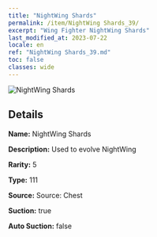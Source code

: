 ```yaml
---
title: "NightWing Shards"
permalink: /item/NightWing Shards_39/
excerpt: "Wing Fighter NightWing Shards"
last_modified_at: 2023-07-22
locale: en
ref: "NightWing Shards_39.md"
toc: false
classes: wide
---
```



 ![NightWing Shards](/images/item/NightWing_Shards_p.png)



## Details

 **Name:** NightWing Shards 

 **Description:** Used to evolve NightWing

 **Rarity:** 5 

 **Type:** 111 

 **Source:** Source: Chest 

 **Suction:** true 

 **Auto Suction:** false 


